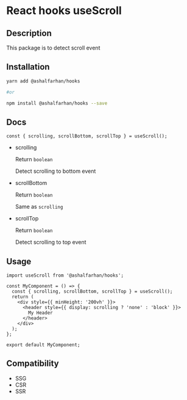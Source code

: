 # React hooks useScroll

## Description

This package is to detect scroll event

## Installation

```bash
yarn add @ashalfarhan/hooks

#or

npm install @ashalfarhan/hooks --save
```

## Docs

```tsx
const { scrolling, scrollBottom, scrollTop } = useScroll();
```

- scrolling

  Return `boolean`

  Detect scrolling to bottom event

- scrollBottom

  Return `boolean`

  Same as `scrolling`

- scrollTop

  Return `boolean`

  Detect scrolling to top event

## Usage

```tsx
import useScroll from '@ashalfarhan/hooks';

const MyComponent = () => {
  const { scrolling, scrollBottom, scrollTop } = useScroll();
  return (
    <div style={{ minHeight: '200vh' }}>
      <header style={{ display: scrolling ? 'none' : 'block' }}>
        My Header
      </header>
    </div>
  );
};

export default MyComponent;
```

## Compatibility

- SSG
- CSR
- SSR

